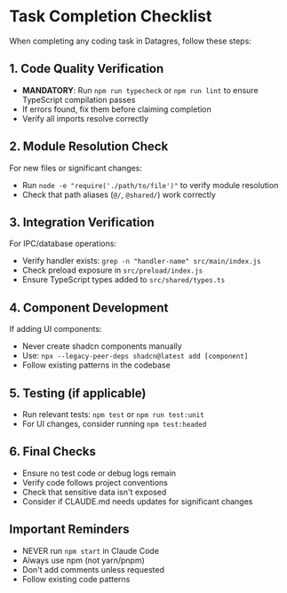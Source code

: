 # Task Completion Checklist

When completing any coding task in Datagres, follow these steps:

## 1. Code Quality Verification
- **MANDATORY**: Run `npm run typecheck` or `npm run lint` to ensure TypeScript compilation passes
- If errors found, fix them before claiming completion
- Verify all imports resolve correctly

## 2. Module Resolution Check
For new files or significant changes:
- Run `node -e "require('./path/to/file')"` to verify module resolution
- Check that path aliases (`@/`, `@shared/`) work correctly

## 3. Integration Verification
For IPC/database operations:
- Verify handler exists: `grep -n "handler-name" src/main/index.js`
- Check preload exposure in `src/preload/index.js`
- Ensure TypeScript types added to `src/shared/types.ts`

## 4. Component Development
If adding UI components:
- Never create shadcn components manually
- Use: `npx --legacy-peer-deps shadcn@latest add [component]`
- Follow existing patterns in the codebase

## 5. Testing (if applicable)
- Run relevant tests: `npm test` or `npm run test:unit`
- For UI changes, consider running `npm test:headed`

## 6. Final Checks
- Ensure no test code or debug logs remain
- Verify code follows project conventions
- Check that sensitive data isn't exposed
- Consider if CLAUDE.md needs updates for significant changes

## Important Reminders
- NEVER run `npm start` in Claude Code
- Always use npm (not yarn/pnpm)
- Don't add comments unless requested
- Follow existing code patterns